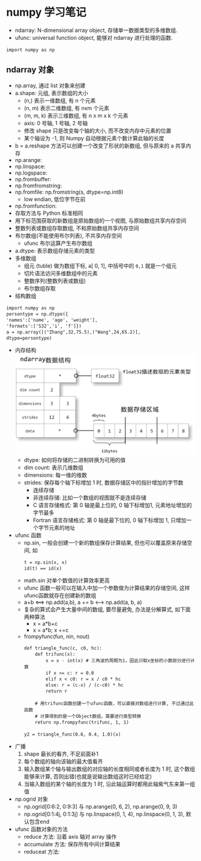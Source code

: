 # numpy 学习笔记 

* ndarray: N-dimensional array object, 存储单一数据类型的多维数组.
* ufunc: universal function object, 能够对 ndarray 进行处理的函数.

```
import numpy as np
```

## ndarray 对象

* np.array, 通过 list 对象来创建
* a.shape: 元组, 表示数组的大小 
    + (n,) 表示一维数组, 有 n 个元素
    + (n, m) 表示二维数组, 有 nxm 个元素
    + (m, m, k) 表示三维数组, 有 n x m x k 个元素
    + axis: 0 号轴, 1 号轴, 2 号轴
    + 修改 shape 只是改变每个轴的大小, 而不改变内存中元素的位置
    + 某个轴设为 -1, 则 Numpy 自动根据元素个数计算此轴的长度
* b = a.reshape 方法可以创建一个改变了形状的新数组, 但与原来的 a 共享内存
* np.arange:
* np.linspace:
* np.logspace:
* np.frombuffer:
* np.fromfromstring:
* np.fromfile: np.fromstring(s, dtype=np.int8)
    - low endian, 低位字节在前
* np.fromfunction:
* 存取方法与 Python 标准相同
* 用下标范围获取的新数组是原始数组的一个视图, 与原始数组共享内存空间
* 整数列表或数组存取数组, 不和原始数组共享内存空间
* 布尔数组(不能使用布尔列表), 不共享内存空间
    + ufunc 布尔运算产生布尔数组
* a.dtype: 表示数组存储元素的类型
* 多维数组
    + 组元 (tuble) 做为数组下标,  a[ 0, 1], 中括号中的 `0,1` 就是一个组元
    + 切片语法访问多维数组中的元素
    + 整数序列(整数列表或数组)
    + 布尔数组存取
* 结构数组
```
import numpy as np
persontype = np.dtype({
'names':['name', 'age', 'weight'],
'formats':['S32','i', 'f']})
a = np.array([("Zhang",32,75.5),("Wang",24,65.2)],
dtype=persontype)
```
* 内存结构
    ![](figures/numpy_memory_struct.png)
    + dtype: 如何将存储的二进制转换为可用的值
    + dim count: 表示几维数组 
    + dimensions: 每一维的维数
    + strides: 保存每个轴下标增加 1 时, 数据存储区中的指针增加的字节数
        - 连续存储
        - 非连续存储: 比如一个数组的视图就不是连续存储
        - C 语言存储格式: 第 0 轴是最上位的, 0 轴下标增加1,
            元素地址增加的字节最多
        - Fortran 语言存储格式: 第 0 轴是最下位的, 0 轴下标增加 1,
            只增加一个字节元素的地址
* ufunc 函数 
    + np.sin, 一般会创建一个新的数组保存计算结果, 但也可以覆盖原来存储空间, 如
      ```
      t = np.sin(x, x)
      id(t) == id(x)
      ```
    + math.sin  对单个数值的计算效率更高
    + ufunc 函数一般可以在输入中加一个参数做为计算结果的存储空间, 这样
        ufunc函数就存在创建新的数组
    + a+b <==> np.add(a,b), a += b <--> np.add(a, b, a)
    + 复杂的算式会产生大量中间的数组, 要尽量避免, 办法是分解算式,
        如下面两种算法
        - x = a*b+c
        - x = a*b; x +=c
    + frompyfunc(fun, nin, nout)
        ```
        def triangle_func(c, c0, hc):
            def trifunc(x):
                x = x - int(x) # 三角波的周期为1，因此只取x坐标的小数部分进行计算
                if x >= c: r = 0.0
                elif x < c0: r = x / c0 * hc
                else: r = (c-x) / (c-c0) * hc
                return r

            # 用trifunc函数创建一个ufunc函数，可以直接对数组进行计算, 不过通过此函数
            # 计算得到的是一个Object数组，需要进行类型转换
            return np.frompyfunc(trifunc, 1, 1)

        y2 = triangle_func(0.6, 0.4, 1.0)(x)
        ```
* 广播
    1. shape 最长的看齐, 不足前面补1
    1. 每个数组的轴向该轴的最大值看齐
    1. 输入数组某个轴与输出数组的对应轴的长度相同或者长度为 1 时,
       这个数组能够来计算, 否则出错(也就是说输出数组这时已经给定)
    1. 当输入数组的某个轴的长度为 1 时, 沿此轴运算时都用此轴紫气东来第一组值
* np.ogrid 对象
    + np.ogrid[0:6:2, 0:9:3] 与 np.arange(0, 6, 2), np.arange(0, 9, 3)
    + np.ogrid[0:1:4j, 0:1:3j] 与 np.linspace(0, 1, 4), np.linspace(0, 1, 3),
        默认包含end
* ufunc 函数对象的方法 
    + reduce 方法: 沿着 axis 轴对 array  操作
    + accumulate 方法: 保存所有中间计算结果
    + reduceat 方法: 
